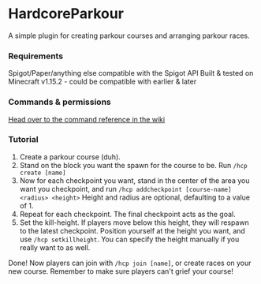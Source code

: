 # HardcoreParkour
A simple plugin for creating parkour courses and arranging parkour races.

### Requirements
Spigot/Paper/anything else compatible with the Spigot API
Built & tested on Minecraft v1.15.2 - could be compatible with earlier & later

### Commands & permissions
[Head over to the command reference in the wiki](https://github.com/SondreKindem/HardcoreParkour/wiki/Command-reference)

### Tutorial
1. Create a parkour course (duh).
2. Stand on the block you want the spawn for the course to be. Run `/hcp create [name]`
3. Now for each checkpoint you want, stand in the center of the area you want you checkpoint, and run `/hcp addcheckpoint [course-name] <radius> <height>` Height and radius are optional, defaulting to a value of 1.
4. Repeat for each checkpoint. The final checkpoint acts as the goal.
5. Set the kill-height. If players move below this height, they will respawn to the latest checkpoint. Position yourself at the height you want, and use `/hcp setkillheight`. You can specify the height manually if you really want to as well.

Done! Now players can join with `/hcp join [name]`, or create races on your new course. Remember to make sure players can't grief your course!
